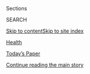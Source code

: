 <div id="app">

<div>

<div class="NYTAppHideMasthead css-zz1s19 e1suatyy0">

<div class="section css-ui9rw0 e1suatyy2">

<div class="css-11hrj97 er09x8g0">

<div class="css-6n7j50">

</div>

<span class="css-1dv1kvn">Sections</span>

<div class="css-10488qs">

<span class="css-1dv1kvn">SEARCH</span>

</div>

[Skip to content](#site-content)[Skip to site index](#site-index)

</div>

<div id="masthead-section-label" class="css-1fnb9ct eaxe0e00">

[Health](https://www.nytimes.com/section/health)

</div>

<div class="css-10698na e1huz5gh0">

</div>

</div>

<div id="masthead-bar-one" class="section hasLinks css-15hmgas e1csuq9d3">

<div class="css-uqyvli e1csuq9d0">

</div>

<div class="css-1uqjmks e1csuq9d1">

</div>

<div class="css-9e9ivx">

[](https://myaccount.nytimes.com/auth/login?response_type=cookie&client_id=vi)

</div>

<div class="css-1bvtpon e1csuq9d2">

[Today’s Paper](https://www.nytimes.com/section/todayspaper)

</div>

</div>

</div>

</div>

<div data-aria-hidden="false">

<div id="site-content" role="main">

<div id="top-wrapper" class="css-15p45cc eaca97t0" type="top">

<div id="top-slug" class="css-19x0jxb eaca97t1" hidden="">

Advertisement

</div>

[Continue reading the main story](#after-top)

<div class="ad top-wrapper" style="text-align:center;height:100%;display:block;min-height:90px">

<div id="top" class="place-ad" data-position="top" data-size-key="top">

</div>

</div>

<div id="after-top">

</div>

</div>

<div id="collection-health" class="section css-15h4p1b e9abtgs0">

<div class="css-1j21atc e1svk9qx1">

<div class="css-fmiefx e1svk9qx2">

<div class="css-1hk7r2m eu54l5x0">

<div id="sponsor-wrapper" class="css-7a1pgi eaca97t0" type="sponsor" hidden="">

<div id="sponsor-slug" class="css-1l4mleb eaca97t1" hidden="">

Supported by

</div>

[Continue reading the main story](#after-sponsor)

<div id="sponsor" class="ad sponsor-wrapper" style="text-align:left;height:100%;display:block">

</div>

<div id="after-sponsor">

</div>

</div>

</div>

</div>

<div class="css-nfcc9b e1svk9qx3">

<div class="css-vl9dhg e1svk9qx5">

<div class="css-1nrhkj6 e1svk9qx6">

# Health

<div class="follow-button-placeholder" data-collection-id="">

</div>

</div>

</div>

</div>

</div>

1.  [Health Policy](/section/health/policy)
2.  [Global Health](/column/global-health)
3.  [The New Old Age](/column/the-new-old-age)
4.  [Science](/section/science)
5.  [Well](/section/well/)
6.  [Coronavirus Outbreak](/news-event/coronavirus)

<div class="css-4svvz1 ekkqrpp0">

<div id="collection-highlights-container" class="section css-18l1u7x e46isfb1">

<div class="template-1 css-gfgt40 ekkqrpp1">

## Highlights

1.  ![<span class="css-kvjpws e1oaj3zl2"><span class="css-1dv1kvn">Credit</span>John
    Locher/Associated
    Press</span>](https://static01.nyt.com/images/2020/08/07/science/07VIRUS-EXAM/07VIRUS-MCAT-jumbo.jpg)
    
    <div class="css-gjijuv">
    
    ## [Want to Be a Doctor? Take Your Chances in a Closed Room With Strangers](/2020/08/07/health/coronavirus-exams-mcat.html)
    
    Admissions tests for many graduate schools have gone online. But not
    the MCAT, the exam for aspiring doctors. It must still be taken in
    person, pandemic or not.
    
    <span class="css-me3p27"></span><span class="css-1dydysp e4e4i5l3"></span><span class="css-9voj2j">By
    <span class="css-1baulvz last-byline" itemprop="name">Roni Caryn
    Rabin</span></span>
    
    </div>

2.  ![<span class="css-1nk1g0h e1oaj3zl2"><span class="css-1dv1kvn">Credit</span>Jeenah
    Moon/Reuters</span>](https://static01.nyt.com/images/2020/08/07/science/07VIRUS-SUPERSPREADING/07VIRUS-SUPERSPREADING-videoLarge.jpg)
    
    <div class="css-10wtrbd">
    
    ## [Why the Coronavirus is More Likely to ‘Superspread’ Than the Flu](/2020/08/07/health/coronavirus-superspreading-contagion.html)
    
    Most people won’t spread the virus widely. The few who do are
    probably in the wrong place at the wrong time in their infection,
    new models suggest.
    
    <span class="css-me3p27"></span><span class="css-1dydysp e4e4i5l3"></span><span class="css-9voj2j">By
    <span class="css-1baulvz last-byline" itemprop="name">Katherine J.
    Wu</span></span>
    
    </div>

3.  ![<span class="css-1nk1g0h e1oaj3zl2"><span class="css-1dv1kvn">Credit</span>Avishek
    Das/SOPA Images/ZUMA Wire, via
    Alamy</span>](https://static01.nyt.com/images/2020/08/05/science/05VIRUS-TESTING1/05VIRUS-TESTING1-videoLarge.jpg)
    
    <div class="css-10wtrbd">
    
    ## [‘It’s Kitchen Sink Time’: Fast, Less-Accurate Coronavirus Tests May Be Good Enough](/2020/08/06/health/rapid-Covid-tests.html)
    
    Experts are revising their views on the best methods to detect
    infections, setting aside long-held standards so that the spread of
    the virus can be more quickly tracked and contained.
    
    <span class="css-me3p27"></span><span class="css-1dydysp e4e4i5l3"></span><span class="css-9voj2j">By
    <span class="css-1baulvz last-byline" itemprop="name">Katherine J.
    Wu</span></span>
    
    </div>

4.  ![<span class="css-1nk1g0h e1oaj3zl2"><span class="css-1dv1kvn">Credit</span>Lee
    Jin-Man/Associated
    Press</span>](https://static01.nyt.com/images/2020/08/06/science/06VIRUS-ASYMPTOMATIC/06VIRUS-ASYMPTOMATIC-videoLarge.jpg)
    
    <div class="css-10wtrbd">
    
    ## [Even Asymptomatic People Carry the Coronavirus in High Amounts](/2020/08/06/health/coronavirus-asymptomatic-transmission.html)
    
    Researchers in South Korea found that roughly 30 percent of those
    infected never develop symptoms yet probably spread the virus.
    
    <span class="css-me3p27"></span><span class="css-1dydysp e4e4i5l3"></span><span class="css-9voj2j">By
    <span class="css-1baulvz last-byline" itemprop="name">Apoorva
    Mandavilli</span></span>
    
    </div>

</div>

<div class="css-1xdhyk6 e46isfb0">

<div class="css-zk12ih ef6si7p0">

1.  ![<span class="css-1hhnwbi e1oaj3zl2"><span class="css-1dv1kvn">Credit</span>Michael
    Nagle/Bloomberg</span>](https://static01.nyt.com/images/2020/08/05/science/05VIRUS-HEALTHINSURERS/05VIRUS-INSURANCE-videoLarge.jpg)
    
    <div class="css-10wtrbd">
    
    ## [Major U.S. Health Insurers Report Big Profits, Benefiting From the Pandemic](/2020/08/05/health/covid-insurance-profits.html)
    
    Consumers are probably entitled to millions of dollars in rebates
    under Obamacare rules that cap companies’ profits.
    
    <span class="css-me3p27"></span><span class="css-1dydysp e4e4i5l3"></span><span class="css-9voj2j">By
    <span class="css-1baulvz last-byline" itemprop="name">Reed
    Abelson</span></span>
    
    </div>

2.  ![<span class="css-1hhnwbi e1oaj3zl2"><span class="css-1dv1kvn">Credit</span>Hans
    Pennink/Associated
    Press</span>](https://static01.nyt.com/images/2020/08/05/us/politics/05virus-hahn-letter/merlin_175001121_295d8a71-e107-4d2b-9033-73fcf9b5d7a1-videoLarge.jpg)
    
    <div class="css-10wtrbd">
    
    ## [Health Experts to F.D.A.: Make Your Vaccine Deliberations Public](/2020/08/05/health/covid-19-vaccine-fda.html)
    
    A letter signed by nearly 400 health experts asked the agency to use
    its vaccine advisory panel when reviewing data on coronavirus
    trials.
    
    <span class="css-me3p27"></span><span class="css-1dydysp e4e4i5l3"></span><span class="css-9voj2j">By
    <span class="css-1baulvz last-byline" itemprop="name">Sheila
    Kaplan</span></span>
    
    </div>

3.  ![<span class="css-1hhnwbi e1oaj3zl2"><span class="css-1dv1kvn">Credit</span>Andrew
    Caballero-Reynolds/Agence France-Presse — Getty
    Images</span>](https://static01.nyt.com/images/2020/08/04/science/04VIRUS-NOVAVAX1/04VIRUS-NOVAVAX1-videoLarge.jpg)
    
    <div class="css-10wtrbd">
    
    ## [Scientists Are Optimistic About New Vaccine Studies From Novavax](/2020/08/04/health/covid-19-vaccine-novavax.html)
    
    The company has received a $1.6 billion grant from the government’s
    Operation Warp Speed to have 100 million doses ready by early 2021.
    
    <span class="css-me3p27"></span><span class="css-1dydysp e4e4i5l3"></span><span class="css-9voj2j">By
    <span class="css-1baulvz" itemprop="name">Carl Zimmer</span> and
    <span class="css-1baulvz last-byline" itemprop="name">Katie
    Thomas</span></span>
    
    </div>

4.  ![<span class="css-1hhnwbi e1oaj3zl2"><span class="css-1dv1kvn">Credit</span>Alyssa
    Schukar for The New York
    Times</span>](https://static01.nyt.com/images/2020/08/05/science/00VIRUS-HOTELS1b/00VIRUS-HOTELS1b-videoLarge.jpg)
    
    <div class="css-10wtrbd">
    
    ## [Forget Spas and Bars. Hotels Tout Housekeeping to Lure Back Travelers.](/2020/08/04/health/coronavirus-hotels-infect.html)
    
    Hilton has partnered with Lysol, Four Seasons with Johns Hopkins
    Medicine. But new research shows hotels can be easily contaminated
    by the coronavirus.
    
    <span class="css-me3p27"></span><span class="css-1dydysp e4e4i5l3"></span><span class="css-9voj2j">By
    <span class="css-1baulvz last-byline" itemprop="name">Matt
    Richtel</span></span>
    
    </div>

5.  ### GLOBAL HEALTH
    
    ![<span class="css-1hhnwbi e1oaj3zl2"><span class="css-1dv1kvn">Credit</span>Meghan
    Dhaliwal for The New York
    Times</span>](https://static01.nyt.com/images/2020/08/04/science/00VIRUS-GLOBAL4/00VIRUS-GLOBAL4-videoLarge.jpg)
    
    <div class="css-10wtrbd">
    
    ## [‘The Biggest Monster’ Is Spreading. And It’s Not the Coronavirus.](/2020/08/03/health/coronavirus-tuberculosis-aids-malaria.html)
    
    Tuberculosis kills 1.5 million people each year. Lockdowns and
    supply-chain disruptions threaten progress against the disease as
    well as H.I.V. and malaria.
    
    <span class="css-me3p27"></span><span class="css-1dydysp e4e4i5l3"></span><span class="css-9voj2j">By
    <span class="css-1baulvz last-byline" itemprop="name">Apoorva
    Mandavilli</span></span>
    
    </div>

</div>

</div>

</div>

<div id="mid1-wrapper" class="css-1mn4oms eaca97t0" type="rank">

<div id="mid1-slug" class="css-1tag3rd eaca97t1">

Advertisement

</div>

[Continue reading the main story](#after-mid1)

<div id="mid1" class="ad mid1-wrapper" style="text-align:center;height:100%;display:block">

</div>

<div id="after-mid1">

</div>

</div>

<div class="section 5-band css-jhqenn ep7jkp60">

## [From Well](/section/well)

[More in From Well »](/section/well)

1.  ![<span class="css-1hhnwbi e1oaj3zl2"><span class="css-1dv1kvn">Credit</span>Angela
    Weiss/Agence France-Presse \&mdash; Getty
    Images</span>](https://static01.nyt.com/images/2020/08/11/science/05WELL-COVIDSYMPTOMS3/merlin_173813931_b87dc1ca-a27d-476a-9528-7b813b9a5438-videoLarge.jpg)
    
    <div class="css-10wtrbd">
    
    ## [The Many Symptoms of Covid-19](/2020/08/05/well/live/coronavirus-covid-symptoms.html)
    
    From a sniffle or cough that feels like allergies to severe body
    aches and crippling fatigue, the symptoms of coronavirus can be
    unpredictable from head to toe.
    
    <span class="css-me3p27"></span><span class="css-1dydysp e4e4i5l3"></span><span class="css-9voj2j">By
    <span class="css-1baulvz last-byline" itemprop="name">Tara
    Parker-Pope</span></span>
    
    </div>

2.  ![<span class="css-1hhnwbi e1oaj3zl2"><span class="css-1dv1kvn">Credit</span></span>](https://static01.nyt.com/images/2020/08/04/us/covid-19-symptoms-promo-1596578167742/covid-19-symptoms-promo-1596578167742-videoLarge.jpg)
    
    <div class="css-10wtrbd">
    
    ## [Could My Symptoms Be Covid-19?](/interactive/2020/08/05/well/covid-19-symptoms.html)
    
    These days, every cough, sneeze or headache makes you wonder: Could
    it be coronavirus? Here’s a guide to help you understand the
    symptoms.
    
    <span class="css-me3p27"></span><span class="css-1dydysp e4e4i5l3"></span><span class="css-9voj2j">By
    <span class="css-1baulvz" itemprop="name">Tara Parker-Pope</span>
    and <span class="css-1baulvz last-byline" itemprop="name">Mika
    Gröndahl</span></span>
    
    </div>

3.  ![<span class="css-1hhnwbi e1oaj3zl2"><span class="css-1dv1kvn">Credit</span>Getty
    Images</span>](https://static01.nyt.com/images/2020/08/03/well/physed-store/physed-store-videoLarge.jpg)
    
    <div class="css-10wtrbd">
    
    ## [Can a Physically Taxing Job Be Bad for Our Brains?](/2020/08/05/well/move/can-a-physically-taxing-job-be-bad-for-our-brains.html)
    
    Physical demands required for work may have negative consequences
    for brain health, a new study suggests.
    
    <span class="css-me3p27"></span><span class="css-1dydysp e4e4i5l3"></span><span class="css-9voj2j">By
    <span class="css-1baulvz last-byline" itemprop="name">Gretchen
    Reynolds</span></span>
    
    </div>

4.  ![<span class="css-1hhnwbi e1oaj3zl2"><span class="css-1dv1kvn">Credit</span></span>](https://static01.nyt.com/images/2020/08/03/smarter-living/00well-anxiety-opener/00well-anxiety-opener-videoLarge.jpg)
    
    <div class="css-10wtrbd">
    
    ## [Five-Minute Coronavirus Stress Resets](/2020/08/06/well/mind/five-minute-coronavirus-stress-resets.html)
    
    How to get unstuck from your anxiety.
    
    <span class="css-me3p27"></span><span class="css-1dydysp e4e4i5l3"></span><span class="css-9voj2j">By
    <span class="css-1baulvz last-byline" itemprop="name">Jenny Taitz •
    Illustrations by Rozalina Burkova</span></span>
    
    </div>

5.  ![<span class="css-1hhnwbi e1oaj3zl2"><span class="css-1dv1kvn">Credit</span>Gracia
    Lam</span>](https://static01.nyt.com/images/2020/08/04/science/03BRODY-STRANGERS-illo/03BRODY-STRANGERS-illo-videoLarge.jpg)
    
    <div class="css-10wtrbd">
    
    ## [Weekly Health Quiz: Coronavirus Symptoms, Memory and Talking to Strangers](/interactive/2020/08/07/well/live/07healthquiz-08072020.html)
    
    Test your knowledge of this week’s health news.
    
    <span class="css-me3p27"></span><span class="css-1dydysp e4e4i5l3"></span><span class="css-9voj2j">By
    <span class="css-1baulvz last-byline" itemprop="name">Toby
    Bilanow</span></span>
    
    </div>

</div>

<div class="section 5-band css-jhqenn ep7jkp60">

## [The Coronavirus Outbreak](/news-event/coronavirus)

[More in The Coronavirus Outbreak »](/news-event/coronavirus)

1.  ![<span class="css-1hhnwbi e1oaj3zl2"><span class="css-1dv1kvn">Credit</span>Liz
    Wright</span>](https://static01.nyt.com/images/2020/08/06/us/06virus-students1/06virus-students1-videoLarge.jpg)
    
    <div class="css-10wtrbd">
    
    ## [‘I Was a Little Scared’: Inside America’s Reopening Schools](/2020/08/06/us/coronavirus-students.html)
    
    In their first week back, students have faced altered classrooms and
    emergency quarantines. Here’s what they say school is like in the
    age of Covid-19.
    
    <span class="css-me3p27"></span><span class="css-1dydysp e4e4i5l3"></span><span class="css-9voj2j">By
    <span class="css-1baulvz" itemprop="name">Adam Wren</span> and
    <span class="css-1baulvz last-byline" itemprop="name">Dan
    Levin</span></span>
    
    </div>

2.  ![<span class="css-1hhnwbi e1oaj3zl2"><span class="css-1dv1kvn">Credit</span></span>](https://static01.nyt.com/images/2020/08/04/us/covid-19-symptoms-promo-1596578167742/covid-19-symptoms-promo-1596578167742-videoLarge.jpg)
    
    <div class="css-10wtrbd">
    
    ## [Could My Symptoms Be Covid-19?](/interactive/2020/08/05/well/covid-19-symptoms.html)
    
    These days, every cough, sneeze or headache makes you wonder: Could
    it be coronavirus? Here’s a guide to help you understand the
    symptoms.
    
    <span class="css-me3p27"></span><span class="css-1dydysp e4e4i5l3"></span><span class="css-9voj2j">By
    <span class="css-1baulvz" itemprop="name">Tara Parker-Pope</span>
    and <span class="css-1baulvz last-byline" itemprop="name">Mika
    Gröndahl</span></span>
    
    </div>

3.  ![<span class="css-1hhnwbi e1oaj3zl2"><span class="css-1dv1kvn">Credit</span>Marius
    Becker/DPA, via Associated
    Press</span>](https://static01.nyt.com/images/2020/07/31/world/00germany-test04/00germany-test04-videoLarge.jpg)
    
    <div class="css-10wtrbd">
    
    ## [Welcome Back to Germany. Now Take Your Free Virus Test.](/2020/08/05/world/europe/germany-coronavirus-test-travelers.html)
    
    The country’s capacity to make testing efficient, affordable and
    available has distinguished it. Now, to head off a potential second
    wave, it’s testing anyone returning from a “hot zone” on entry.
    
    <span class="css-me3p27"></span><span class="css-1dydysp e4e4i5l3"></span><span class="css-9voj2j">By
    <span class="css-1baulvz last-byline" itemprop="name">Melissa
    Eddy</span></span>
    
    </div>

4.  ![<span class="css-1hhnwbi e1oaj3zl2"><span class="css-1dv1kvn">Credit</span>The
    New York
    Times</span>](https://static01.nyt.com/images/2020/03/18/world/faq-promo/faq-promo-videoLarge-v5.jpg)
    
    <div class="css-10wtrbd">
    
    ## [Answers to Your New Coronavirus Questions](/interactive/2020/world/coronavirus-tips-advice.html)
    
    The world has changed a lot in the last few months. We’re here to
    help.
    
    <span class="css-me3p27"></span><span class="css-1dydysp e4e4i5l3"></span><span class="css-9voj2j">By
    <span class="css-1baulvz last-byline" itemprop="name">The New York
    Times</span></span>
    
    </div>

5.  ![<span class="css-1hhnwbi e1oaj3zl2"><span class="css-1dv1kvn">Credit</span>Anna
    Moneymaker for The New York
    Times</span>](https://static01.nyt.com/images/2020/09/07/business/07vid-trump/merlin_175454148_1e78cac3-71ad-4b03-9e30-8f47b4d5da81-videoLarge.jpg)
    
    <div class="css-10wtrbd">
    
    ## [Trump Threatens To Use Executive Order for ‘Critical Relief’](/video/us/politics/100000007279339/trump-says-he-will-act-on-his-own-if-congress-doesnt-agree-on-relief.html)
    
    Though it’s unclear whether he has the authority to do so, President
    Trump said on Friday that if Congress did not reach an agreement, he
    would act unilaterally to extend a coronavirus economic aid package.
    
    <span class="css-me3p27"></span><span class="css-1dydysp e4e4i5l3"></span><span class="css-9voj2j">By
    <span class="css-1baulvz last-byline" itemprop="name">Reuters</span></span>
    
    </div>

</div>

<div id="mid2-wrapper" class="css-1mn4oms eaca97t0" type="rank">

<div id="mid2-slug" class="css-1tag3rd eaca97t1">

Advertisement

</div>

[Continue reading the main story](#after-mid2)

<div id="mid2" class="ad mid2-wrapper" style="text-align:center;height:100%;display:block">

</div>

<div id="after-mid2">

</div>

</div>

</div>

<div class="css-185go5a e1o5byef0">

<div class="css-15cbhtu">

  - [Latest](#stream-panel)
  - <span class="css-6n7j50">Search</span>
    <div class="control">
    <div class="label-container css-1dv1kvn">
    Search
    </div>
    <div class="css-wm4t3d">
    **<span id="clear-search-input" class="css-1dv1kvn">Clear this text
    input</span>
    </div>
    </div>
    <span class="css-1iovbfw"></span>

<div id="stream-panel" class="section css-8msx5b e1jz0cab1">

<div class="css-13mho3u">

1.  
    
    <div class="css-1cp3ece">
    
    <div class="css-1l4spti">
    
    [](/2020/08/07/well/family/college-students-coronavirus-parents-back-to-school.html)
    
    <div class="css-79elbk">
    
    ![](https://static01.nyt.com/images/2020/08/06/well/00WELL-COLLLEGE-promo/00WELL-COLLLEGE-promo-thumbWide.jpg?quality=75&auto=webp&disable=upscale)
    
    </div>
    
    ## Parents of College Students Worry, Should They Stay or Go?
    
    “This is a situation where you have to pray for the best and be
    ready for the worst,” one father said.
    
    <div class="css-1nqbnmb ea5icrr0">
    
    By <span class="css-1n7hynb">Constance Sommer</span>
    
    </div>
    
    </div>
    
    <div class="css-1lc2l26 e1xfvim33">
    
    </div>
    
    </div>

2.  
    
    <div class="css-1cp3ece">
    
    <div class="css-1l4spti">
    
    [](/2020/08/07/us/portsmouth-nh-newsletter-poems.html)
    
    <div class="css-79elbk">
    
    ![](https://static01.nyt.com/images/2020/08/07/multimedia/07xp-virus-poems-pix1/07xp-virus-poems-thumbWide.jpg?quality=75&auto=webp&disable=upscale)
    
    </div>
    
    ## A New Hampshire Poet Laureate Lifts Her City’s Covid-19 Advisories
    
    Tammi Truax, the Portsmouth poet laureate, writes a weekly poem for
    the city’s coronavirus newsletter, breaking up grim statistics with
    verse.
    
    <div class="css-1nqbnmb ea5icrr0">
    
    By <span class="css-1n7hynb">Johnny Diaz</span>
    
    </div>
    
    </div>
    
    <div class="css-1lc2l26 e1xfvim33">
    
    </div>
    
    </div>

3.  
    
    <div class="css-1cp3ece">
    
    <div class="css-1l4spti">
    
    [](/2020/08/07/world/covid-19-news.html)
    
    <div class="css-79elbk">
    
    ![](https://static01.nyt.com/images/2020/08/03/us/us-briefing-promo-image-print/us-briefing-promo-image-thumbWide.jpg?quality=75&auto=webp&disable=upscale)
    
    </div>
    
    ## Trump Vows to Issue Executive Orders if Coronavirus Relief Talks Collapse
    
    New York’s governor said schools could reopen for in-person
    instruction, but he left the details up to the districts. Africa
    surpasses a million confirmed cases, though the real number may be
    higher.
    
    <div class="css-1nqbnmb ea5icrr0">
    
    </div>
    
    </div>
    
    <div class="css-1lc2l26 e1xfvim33">
    
    </div>
    
    </div>

4.  
    
    <div class="css-1cp3ece">
    
    <div class="css-1l4spti">
    
    [](/2020/08/07/well/family/a-birthday-at-the-cemetery.html)
    
    <div class="css-79elbk">
    
    ![](https://static01.nyt.com/images/2020/08/07/well/07ties-cemetery-sub/07ties-cemetery-sub-thumbWide.jpg?quality=75&auto=webp&disable=upscale)
    
    </div>
    
    ### <span class="css-m70j1g">Ties</span>
    
    ## A Birthday at the Cemetery
    
    All I could think about was how quickly the first 40 years of my
    life had flown by and how nothing was guaranteed ahead.
    
    <div class="css-1nqbnmb ea5icrr0">
    
    By <span class="css-1n7hynb">Huda Al-Marashi</span>
    
    </div>
    
    </div>
    
    <div class="css-1lc2l26 e1xfvim33">
    
    </div>
    
    </div>

5.  
    
    <div class="css-1cp3ece">
    
    <div class="css-1l4spti">
    
    [](/interactive/2020/08/07/well/live/07healthquiz-08072020.html)
    
    <div class="css-79elbk">
    
    ![](https://static01.nyt.com/images/2020/08/04/science/03BRODY-STRANGERS-illo/03BRODY-STRANGERS-illo-thumbWide.jpg?quality=75&auto=webp&disable=upscale)
    
    </div>
    
    ## Weekly Health Quiz: Coronavirus Symptoms, Memory and Talking to Strangers
    
    Test your knowledge of this week’s health news.
    
    <div class="css-1nqbnmb ea5icrr0">
    
    By <span class="css-1n7hynb">Toby Bilanow</span>
    
    </div>
    
    </div>
    
    <div class="css-1lc2l26 e1xfvim33">
    
    </div>
    
    </div>

6.  
    
    <div class="css-1cp3ece">
    
    <div class="css-1l4spti">
    
    [](/2020/08/06/health/coronavirus-immune-cells.html)
    
    <div class="css-79elbk">
    
    ![](https://static01.nyt.com/images/2020/08/11/science/06VIRUS-CROSS-REACTIVE1/06VIRUS-CROSS-REACTIVE1-thumbWide-v2.jpg?quality=75&auto=webp&disable=upscale)
    
    </div>
    
    ## The Coronavirus Is New, but Your Immune System Might Still Recognize It
    
    Some people carry immune cells called T cells that can capitalize on
    the virus’s resemblance to other members of its family tree.
    
    <div class="css-1nqbnmb ea5icrr0">
    
    By <span class="css-1n7hynb">Katherine J. Wu</span>
    
    </div>
    
    </div>
    
    <div class="css-1lc2l26 e1xfvim33">
    
    </div>
    
    </div>

7.  
    
    <div class="css-1cp3ece">
    
    <div class="css-1l4spti">
    
    [](/2020/08/06/style/influencer-parties-jake-paul-tana-mongeau-thomas-petrou-hype-house.html)
    
    <div class="css-79elbk">
    
    ![](https://static01.nyt.com/images/2020/08/09/fashion/06INFLUENCER-PARTIES-tana-mongeau/merlin_159784014_0ad93863-3b6d-4f0e-9096-60ecf59256a9-thumbWide.jpg?quality=75&auto=webp&disable=upscale)
    
    </div>
    
    ## Why Influencers Won’t Stop Partying Anytime Soon
    
    Creators in Los Angeles say that hosting and posting about big
    social gatherings is part of their job, coronavirus or no.
    
    <div class="css-1nqbnmb ea5icrr0">
    
    By <span class="css-1n7hynb">Taylor Lorenz</span>
    
    </div>
    
    </div>
    
    <div class="css-1lc2l26 e1xfvim33">
    
    </div>
    
    </div>

8.  
    
    <div class="css-1cp3ece">
    
    <div class="css-1l4spti">
    
    [](/2020/08/06/well/live/fewer-hip-fractures-may-reflect-a-drop-in-smoking-rates.html)
    
    <div class="css-79elbk">
    
    ![](https://static01.nyt.com/images/2020/02/10/smarter-living/well-pog-body/well-pog-body-thumbWide.jpg?quality=75&auto=webp&disable=upscale)
    
    </div>
    
    ## Fewer Hip Fractures May Reflect a Drop in Smoking Rates
    
    Bone drugs may account for only a small percentage in the decline in
    hip fractures over the past 40 years.
    
    <div class="css-1nqbnmb ea5icrr0">
    
    By <span class="css-1n7hynb">Nicholas Bakalar</span>
    
    </div>
    
    </div>
    
    <div class="css-1lc2l26 e1xfvim33">
    
    </div>
    
    </div>

9.  
    
    <div class="css-1cp3ece">
    
    <div class="css-1l4spti">
    
    [](/2020/08/06/world/coronavirus-covid.html)
    
    <div class="css-79elbk">
    
    ![](https://static01.nyt.com/images/2020/08/03/us/us-briefing-promo-image-print/us-briefing-promo-image-thumbWide.jpg?quality=75&auto=webp&disable=upscale)
    
    </div>
    
    ## Hours of Talks on U.S. Coronavirus Relief End With No Deal
    
    Ohio’s governor tested positive before a planned meeting with
    President Trump, but a second test was negative. India hit two
    million cases. China’s exports rose last month at their fastest pace
    of the year.
    
    <div class="css-1nqbnmb ea5icrr0">
    
    </div>
    
    </div>
    
    <div class="css-1lc2l26 e1xfvim33">
    
    </div>
    
    </div>

10. 
    
    <div class="css-1cp3ece">
    
    <div class="css-1l4spti">
    
    [](/2020/08/06/well/mind/five-minute-coronavirus-stress-resets.html)
    
    <div class="css-79elbk">
    
    ![](https://static01.nyt.com/images/2020/08/03/smarter-living/00well-anxiety-opener/00well-anxiety-opener-thumbWide.jpg?quality=75&auto=webp&disable=upscale)
    
    </div>
    
    ## Five-Minute Coronavirus Stress Resets
    
    How to get unstuck from your anxiety.
    
    <div class="css-1nqbnmb ea5icrr0">
    
    By <span class="css-1n7hynb">Jenny Taitz • Illustrations by Rozalina
    Burkova</span>
    
    </div>
    
    </div>
    
    <div class="css-1lc2l26 e1xfvim33">
    
    </div>
    
    </div>

<div class="css-13mho3u">

<div class="css-1t62hi8">

<div class="css-1stvaey">

Show More

<div>

<div style="border:0;clip:rect(0 0 0 0);height:1px;margin:-1px;overflow:hidden;white-space:nowrap;padding:0;width:1px;position:absolute" role="log" data-aria-live="assertive">

</div>

<div style="border:0;clip:rect(0 0 0 0);height:1px;margin:-1px;overflow:hidden;white-space:nowrap;padding:0;width:1px;position:absolute" role="log" data-aria-live="assertive">

</div>

<div style="border:0;clip:rect(0 0 0 0);height:1px;margin:-1px;overflow:hidden;white-space:nowrap;padding:0;width:1px;position:absolute" role="log" data-aria-live="polite">

</div>

<div style="border:0;clip:rect(0 0 0 0);height:1px;margin:-1px;overflow:hidden;white-space:nowrap;padding:0;width:1px;position:absolute" role="log" data-aria-live="polite">

</div>

</div>

</div>

</div>

</div>

</div>

<div class="css-g6hk37 supplemental">

<div id="mid3-wrapper" class="css-10wkyv7 eaca97t0" type="lede">

<div id="mid3-slug" class="css-1tag3rd eaca97t1">

Advertisement

</div>

[Continue reading the main story](#after-mid3)

<div id="mid3" class="ad mid3-wrapper" style="text-align:center;height:100%;display:block;min-height:250px">

</div>

<div id="after-mid3">

</div>

</div>

## Follow Us

<div class="module-body">

  - [**<span data-aria-hidden="true">@nythealth</span><span class="css-1dv1kvn">twitter
    page for @nythealth</span>](https://twitter.com/nythealth)
  - [**<span data-aria-hidden="true">NYTimesScience</span><span class="css-1dv1kvn">facebook
    page for
    NYTimesScience</span>](https://www.facebook.com/NYTimesScience)
  - [**<span data-aria-hidden="true">WellNYT</span><span class="css-1dv1kvn">facebook
    page for WellNYT</span>](https://www.facebook.com/WellNYT)
  - [**<span data-aria-hidden="true">@nytimeswell</span><span class="css-1dv1kvn">twitter
    page for @nytimeswell</span>](https://twitter.com/nytimeswell)

</div>

<div id="mktg-wrapper" class="css-oxle51 eaca97t0" type="mktg">

<div id="mktg-slug" class="css-1tag3rd eaca97t1">

Advertisement

</div>

[Continue reading the main story](#after-mktg)

<div id="mktg" class="ad mktg-wrapper" style="text-align:center;height:100%;display:block">

</div>

<div id="after-mktg">

</div>

</div>

</div>

</div>

</div>

</div>

</div>

</div>

## Site Index

<div>

</div>

## Site Information Navigation

  - [© <span>2020</span> <span>The New York Times
    Company</span>](https://help.nytimes.com/hc/en-us/articles/115014792127-Copyright-notice)

<!-- end list -->

  - [NYTCo](https://www.nytco.com/)
  - [Contact
    Us](https://help.nytimes.com/hc/en-us/articles/115015385887-Contact-Us)
  - [Work with us](https://www.nytco.com/careers/)
  - [Advertise](https://nytmediakit.com/)
  - [T Brand Studio](http://www.tbrandstudio.com/)
  - [Your Ad
    Choices](https://www.nytimes.com/privacy/cookie-policy#how-do-i-manage-trackers)
  - [Privacy](https://www.nytimes.com/privacy)
  - [Terms of
    Service](https://help.nytimes.com/hc/en-us/articles/115014893428-Terms-of-service)
  - [Terms of
    Sale](https://help.nytimes.com/hc/en-us/articles/115014893968-Terms-of-sale)
  - [Site Map](https://spiderbites.nytimes.com)
  - [Help](https://help.nytimes.com/hc/en-us)
  - [Subscriptions](https://www.nytimes.com/subscription?campaignId=37WXW)

</div>

</div>
